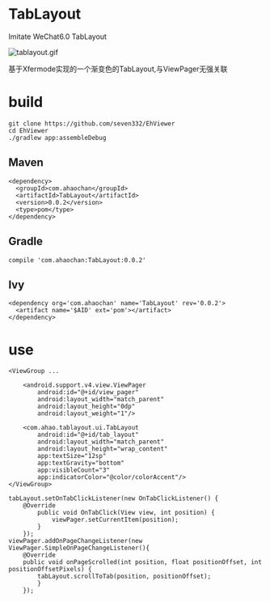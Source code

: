# TabLayout
Imitate WeChat6.0 TabLayout

![tablayout.gif](https://github.com/Ahaochan/TabLayout/blob/master/tablayout.gif)

基于Xfermode实现的一个渐变色的TabLayout,与ViewPager无强关联

# build
```
git clone https://github.com/seven332/EhViewer
cd EhViewer
./gradlew app:assembleDebug
```

## Maven
```
<dependency>
  <groupId>com.ahaochan</groupId>
  <artifactId>TabLayout</artifactId>
  <version>0.0.2</version>
  <type>pom</type>
</dependency>
```
## Gradle
```
compile 'com.ahaochan:TabLayout:0.0.2'
```
## Ivy
```
<dependency org='com.ahaochan' name='TabLayout' rev='0.0.2'>
  <artifact name='$AID' ext='pom'></artifact>
</dependency>
```

# use
```
<ViewGroup ...

	<android.support.v4.view.ViewPager
        android:id="@+id/view_pager"
        android:layout_width="match_parent"
        android:layout_height="0dp"
        android:layout_weight="1"/>
		
    <com.ahao.tablayout.ui.TabLayout
        android:id="@+id/tab_layout"
        android:layout_width="match_parent"
        android:layout_height="wrap_content"
        app:textSize="12sp"
        app:textGravity="bottom"
        app:visibleCount="3"
        app:indicatorColor="@color/colorAccent"/>
</ViewGroup>
```

```
tabLayout.setOnTabClickListener(new OnTabClickListener() {
    @Override
        public void OnTabClick(View view, int position) {
			viewPager.setCurrentItem(position);
        }
    });
viewPager.addOnPageChangeListener(new ViewPager.SimpleOnPageChangeListener(){
    @Override
    public void onPageScrolled(int position, float positionOffset, int positionOffsetPixels) {
        tabLayout.scrollToTab(position, positionOffset);
        }
    });
```